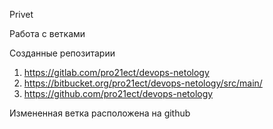 Privet

Работа с ветками

Созданные репозитарии
1. https://gitlab.com/pro21ect/devops-netology
2. https://bitbucket.org/pro21ect/devops-netology/src/main/
3. https://github.com/pro21ect/devops-netology

Измененная ветка расположена на github
